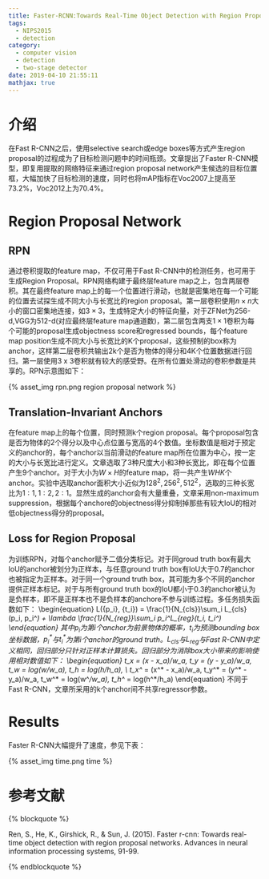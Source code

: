 ```yaml
---
title: Faster-RCNN:Towards Real-Time Object Detection with Region Proposal Networks
tags:
  - NIPS2015
  - detection
category:
  - computer vision
  - detection
  - two-stage detector
date: 2019-04-10 21:55:11
mathjax: true
---
```


# 介绍

在Fast R-CNN之后，使用selective search或edge boxes等方式产生region proposal的过程成为了目标检测问题中的时间瓶颈。文章提出了Faster R-CNN模型，即复用提取的网络特征来通过region proposal network产生候选的目标位置框，大幅加快了目标检测的速度，同时也将mAP指标在Voc2007上提高至73.2%，Voc2012上为70.4%。

# Region Proposal Network

## RPN

通过卷积提取的feature map，不仅可用于Fast R-CNN中的检测任务，也可用于生成Region Proposal。RPN网络构建于最终层feature map之上，包含两层卷积。其在最终feature map上的每一个位置进行滑动，也就是密集地在每一个可能的位置去试探生成不同大小与长宽比的region proposal。第一层卷积使用$n \times n$大小的窗口密集地连接，如$3 \times 3$，生成特定大小的特征向量，对于ZFNet为256-d,VGG为512-d(对应最终层feature map通道数)，第二层包含两支$1 \times 1$卷积为每个可能的proposal生成objectness score和regressed bounds，每个feature map position生成不同大小与长宽比的K个proposal，这些预制的box称为anchor，这样第二层卷积共输出2k个是否为物体的得分和4K个位置数据进行回归。第一层使用3 x 3卷积就有较大的感受野。在所有位置处滑动的卷积参数是共享的。RPN示意图如下：

{% asset_img rpn.png region proposal network %}

## Translation-Invariant Anchors

在feature map上的每个位置，同时预测k个region proposal。每个proposal包含是否为物体的2个得分以及中心点位置与宽高的4个数值。坐标数值是相对于预定义的anchor的，每个anchor以当前滑动的feature map所在位置为中心，按一定的大小与长宽比进行定义。文章选取了3种尺度大小和3种长宽比，即在每个位置产生9个anchor。对于大小为$W \times H$的feature map，将一共产生$WHK$个anchor。实验中选取anchor面积大小近似为$128^2, 256^2, 512^2$，选取的三种长宽比为$1:1, 1:2, 2:1$。显然生成的anchor会有大量重叠，文章采用non-maximum suppression，根据每个anchore的objectness得分抑制掉那些有较大IoU的相对低objectness得分的proposal。

## Loss for Region Proposal

为训练RPN，对每个anchor赋予二值分类标记。对于同groud truth box有最大IoU的anchor被划分为正样本，与任意ground truth box有IoU大于0.7的anchor也被指定为正样本。对于同一个ground truth box，其可能为多个不同的anchor提供正样本标记。对于与所有ground truth box的IoU都小于0.3的anchor被认为是负样本，即不是正样本也不是负样本的anchore不参与训练过程。多任务损失函数如下：
\begin{equation}
    L(\{p_i\}, \{t_i\}) = \frac{1}{N_{cls}}\sum_i L_{cls}(p_i, p_i^*) + \lambda \frac{1}{N_{reg}}\sum_i p_i^*L_{reg}(t_i, t_i^*)
\end{equation}
其中$p_i$为第$i$个anchor为前景物体的概率，$t_i$为预测bounding box坐标数据，$p_i^*$与$t_i^*$为第$i$个anchor的ground truth。$L_{cls}$与$L_{reg}$与Fast R-CNN中定义相同，回归部分只针对正样本计算损失。回归部分为消除box大小带来的影响使用相对数值如下：
\begin{equation}
    t_x = (x - x_a)/w_a, t_y = (y - y_a)/w_a, t_w = log(w/w_a), t_h = log(h/h_a), \\
    t_x^* = (x^* - x_a)/w_a, t_y^* = (y^* - y_a)/w_a, t_w^* = log(w^*/w_a), t_h^* = log(h^*/h_a)
\end{equation}
不同于Fast R-CNN，文章所采用的k个anchor间不共享regressor参数。

# Results

Faster R-CNN大幅提升了速度，参见下表：

{% asset_img time.png time %}

# 参考文献

{% blockquote %}

Ren, S., He, K., Girshick, R., & Sun, J. (2015). Faster r-cnn: Towards real-time object detection with region proposal networks. Advances in neural information processing systems, 91-99.

{% endblockquote %}
